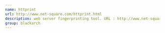 ```yaml
---
name: httprint
url: http://www.net-square.com/httprint.html
description: web server fingerprinting tool. URL : http://www.net-square.com/httprint.html Groups : blackarch blackarch-fingerprint
group: blackarch
---
```

